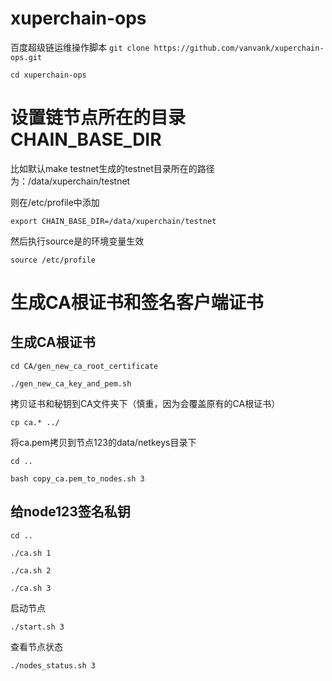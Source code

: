 # xuperchain-ops
百度超级链运维操作脚本
`git clone https://github.com/vanvank/xuperchain-ops.git`  

`cd xuperchain-ops`

# 设置链节点所在的目录CHAIN_BASE_DIR
比如默认make testnet生成的testnet目录所在的路径为：/data/xuperchain/testnet   

则在/etc/profile中添加  

`export CHAIN_BASE_DIR=/data/xuperchain/testnet`   

然后执行source是的环境变量生效   

`source /etc/profile`



# 生成CA根证书和签名客户端证书

## 生成CA根证书

`cd CA/gen_new_ca_root_certificate`

`./gen_new_ca_key_and_pem.sh`

拷贝证书和秘钥到CA文件夹下（慎重，因为会覆盖原有的CA根证书）

`cp ca.* ../`

将ca.pem拷贝到节点123的data/netkeys目录下

`cd ..`

`bash copy_ca.pem_to_nodes.sh 3`

## 给node123签名私钥

`cd ..`

`./ca.sh 1`

`./ca.sh 2`

`./ca.sh 3`

启动节点

`./start.sh 3`

查看节点状态

`./nodes_status.sh 3`





